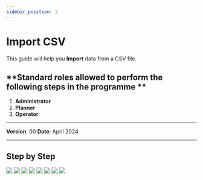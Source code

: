 ```yaml
---
sidebar_position: 2
---
```


# Import CSV

This guide will help you **Import** data from a CSV file.

## **Standard roles allowed to perform the following steps in the programme **

1.	**Administrator**
2.	**Planner**
3.	**Operator**

------------

**Version**: 00
**Date**: April 2024

------------
## **Step by Step**

![](/img/15.Imports/Imports8.png)
![](/img/15.Imports/Imports9.png)
![](/img/15.Imports/Imports10.png)
![](/img/15.Imports/Imports11.png)
![](/img/15.Imports/Imports12.png)
![](/img/15.Imports/Imports13.png)
![](/img/15.Imports/Imports14.png)
![](/img/15.Imports/Imports15.png)

